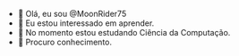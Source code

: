 - 👋 Olá, eu sou @MoonRider75
- 👀 Eu estou interessado em aprender.
- 🌱 No momento estou estudando Ciência da Computação.
- 💞️ Procuro conhecimento.
